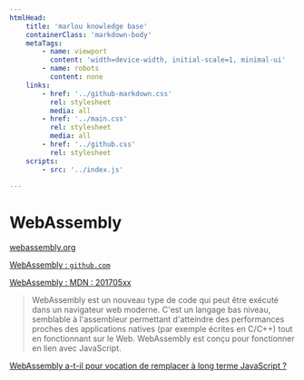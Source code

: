 ```yaml
---
htmlHead:
    title: 'marlou knowledge base' 
    containerClass: 'markdown-body'
    metaTags:
        - name: viewport
          content: 'width=device-width, initial-scale=1, minimal-ui'
        - name: robots
          content: none
    links:
        - href: '../github-markdown.css'
          rel: stylesheet
          media: all
        - href: '../main.css'
          rel: stylesheet
          media: all
        - href: '../github.css'
          rel: stylesheet
    scripts:
        - src: '../index.js'

---
```


# WebAssembly

[webassembly.org](http://webassembly.org/)

[WebAssembly : `github.com`](https://github.com/WebAssembly)

[WebAssembly : MDN : 201705xx](https://developer.mozilla.org/fr/docs/WebAssembly)

> WebAssembly est un nouveau type de code qui peut être exécuté dans un navigateur web moderne. C'est un langage bas
> niveau, semblable à l'assembleur permettant d'atteindre des performances proches des applications natives
> (par exemple écrites en C/C++) tout en fonctionnant sur le Web. WebAssembly est conçu pour fonctionner en lien
> avec JavaScript.

[WebAssembly a-t-il pour vocation de remplacer à long terme JavaScript ?](https://www.developpez.com/actu/123097/WebAssembly-a-t-il-pour-vocation-de-remplacer-a-long-terme-JavaScript-Le-standard-est-au-centre-des-discussions-des-developpeurs-web/)
